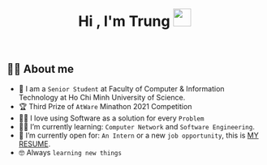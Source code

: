 <h1 align="center">Hi , I'm Trung <img src="https://media.giphy.com/media/hvRJCLFzcasrR4ia7z/giphy.gif" width="35"></h1>

<br>

## :sassy_man:  About me
- :school: I am a `Senior Student` at Faculty of Computer & Information Technology at Ho Chi Minh University of Science.
- :trophy: Third Prize of `AtWare` Minathon 2021 Competition
- :technologist: I love using Software as a solution for every `Problem`
- :student: I’m currently learning: `Computer Network` and `Software Engineering`.
- :thinking: I’m currently open for: `An Intern` or a new `job opportunity`, this is [MY RESUME](https://drive.google.com/file/d/1cfRd1wL2pO-OxXnGhAD6sBQK_xVxleit/view?usp=sharing).
- :nerd_face: Always `learning new things`
